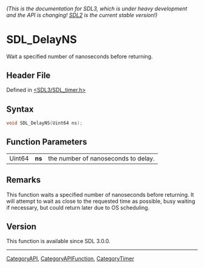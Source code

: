 ###### (This is the documentation for SDL3, which is under heavy development and the API is changing! [SDL2](https://wiki.libsdl.org/SDL2/) is the current stable version!)
# SDL_DelayNS

Wait a specified number of nanoseconds before returning.

## Header File

Defined in [<SDL3/SDL_timer.h>](https://github.com/libsdl-org/SDL/blob/main/include/SDL3/SDL_timer.h)

## Syntax

```c
void SDL_DelayNS(Uint64 ns);
```

## Function Parameters

|        |        |                                     |
| ------ | ------ | ----------------------------------- |
| Uint64 | **ns** | the number of nanoseconds to delay. |

## Remarks

This function waits a specified number of nanoseconds before returning. It
will attempt to wait as close to the requested time as possible, busy
waiting if necessary, but could return later due to OS scheduling.

## Version

This function is available since SDL 3.0.0.

----
[CategoryAPI](CategoryAPI), [CategoryAPIFunction](CategoryAPIFunction), [CategoryTimer](CategoryTimer)

